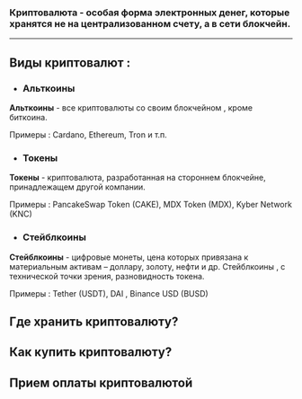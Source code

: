 ### Криптовалюта - особая форма электронных денег, которые хранятся не на централизованном счету, а в сети блокчейн.

---

## Виды криптовалют : ##


*    ### Альткоины 

**Альткоины** - все криптовалюты со своим блокчейном , кроме биткоина.

Примеры :
Cardano, Ethereum, Tron и т.п.

*    ### Токены


**Токены** - криптовалюта, разработанная на стороннем блокчейне, принадлежащем другой компании.

Примеры :
PancakeSwap Token (CAKE), MDX Token (MDX), Kyber Network (KNC)


*    ### Стейблкоины

**Стейблкоины** - цифровые монеты, цена которых привязана к материальным активам – доллару, золоту, нефти и др.
Стейблкоины , с технической точки зрения, разновидность токена. 

Примеры :
Tether (USDT), DAI , Binance USD (BUSD)


## Где хранить криптовалюту? ##



## Как купить криптовалюту? ##



## Прием оплаты криптовалютой ##


